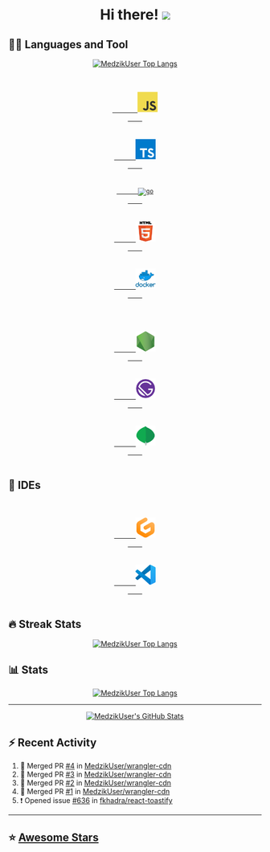 <h1 align="center">
  Hi there!
  <img src="https://media.giphy.com/media/hvRJCLFzcasrR4ia7z/giphy.gif" width="28">
</h1>

## 👨‍💻 Languages and Tool

<p align="center">
  <a href="https://github.com/anuraghazra/github-readme-stats">
    <img alt="MedzikUser Top Langs" src="https://github-readme-stats.vercel.app/api/top-langs/?username=MedzikUser&theme=radical&count_private=true&layout=compact" />
  </a>
</p>

<p align="center">
  <code>
    <a href="https://developer.mozilla.org/en/JavaScript">
       <img src="https://raw.githubusercontent.com/github/explore/main/topics/javascript/javascript.png" alt="javascript" width="40" height="40" />
    </a>
  </code>
  <code>
    <a href="https://www.typescriptlang.org/">
      <img src="https://raw.githubusercontent.com/github/explore/main/topics/typescript/typescript.png" alt="typescript" width="40" height="40" />
    </a>
  </code>
  <code>
    <a href="https://golang.org/">
      <img src="https://golang.org/doc/gopher/favicon.svg" alt="go" width="40" height="40" />
    </a>
  </code>
  <code>
    <a href="https://developer.mozilla.org/en/HTML">
      <img src="https://raw.githubusercontent.com/github/explore/main/topics/html/html.png" alt="html" width="40" height="40" />
    </a>
  </code>
  <code>
    <a href="https://www.docker.com/">
      <img src="https://raw.githubusercontent.com/github/explore/main/topics/docker/docker.png" alt="docker" width="40" height="40" />
    </a>
  </code>
</p>

<p align="center">
  <code>
    <a href="https://nodejs.org/">
      <img src="https://raw.githubusercontent.com/github/explore/main/topics/nodejs/nodejs.png" alt="nodejs" width="40" height="40" />
    </a>
  </code>
  <code>
    <a href="https://www.gatsbyjs.com/">
      <img src="https://raw.githubusercontent.com/github/explore/main/topics/gatsby/gatsby.png" alt="gatsby" width="40" height="40" />
    </a>
  </code>
  <code>
    <a href="https://www.mongodb.com/">
      <img src="icons/mongodb/mongodb.svg" alt="mongodb" width="40" height="40" />
    </a>
  </code>
</p>

## 📝 IDEs

<p align="center">
  <code>
    <a href="https://www.gitpod.io/">
      <img src="https://raw.githubusercontent.com/github/explore/main/topics/gitpod/gitpod.png" alt="gitpod" width="40" height="40" />
    </a>
  </code>
  <code>
    <a href="https://code.visualstudio.com/">
      <img src="https://raw.githubusercontent.com/github/explore/main/topics/visual-studio-code/visual-studio-code.png" alt="vscode" width="40" height="40" />
    </a>
  </code>
</p>

## 🔥 Streak Stats

<p align="center">
  <a href="https://git.io/streak-stats">
    <img alt="MedzikUser Top Langs" src="https://github-readme-streak-stats.herokuapp.com/?user=MedzikUser&theme=dracula" />
  </a>
</p>

## 📊 Stats

<p align="center">
  <a href="https://github.com/ashutosh00710/github-readme-activity-graph">
    <img alt="MedzikUser Top Langs" src="https://activity-graph.herokuapp.com/graph?username=MedzikUser&bg_color=1F222E&color=F8D866&line=F85D7F&point=FFFFFF&hide_border=true" />
  </a>
</p>

---

<p align="center">
  <a href="https://github.com/anuraghazra/github-readme-stats">
    <img alt="MedzikUser's GitHub Stats" src="https://github-readme-stats.vercel.app/api?username=MedzikUser&show_icons=true&theme=radical&line_height=27&include_all_commits=true&count_private=true" />
  </a>
</p>

## ⚡ Recent Activity

<!--START_SECTION:activity-->
1. 🎉 Merged PR [#4](https://github.com/MedzikUser/wrangler-cdn/pull/4) in [MedzikUser/wrangler-cdn](https://github.com/MedzikUser/wrangler-cdn)
2. 🎉 Merged PR [#3](https://github.com/MedzikUser/wrangler-cdn/pull/3) in [MedzikUser/wrangler-cdn](https://github.com/MedzikUser/wrangler-cdn)
3. 🎉 Merged PR [#2](https://github.com/MedzikUser/wrangler-cdn/pull/2) in [MedzikUser/wrangler-cdn](https://github.com/MedzikUser/wrangler-cdn)
4. 🎉 Merged PR [#1](https://github.com/MedzikUser/wrangler-cdn/pull/1) in [MedzikUser/wrangler-cdn](https://github.com/MedzikUser/wrangler-cdn)
5. ❗️ Opened issue [#636](https://github.com/fkhadra/react-toastify/issues/636) in [fkhadra/react-toastify](https://github.com/fkhadra/react-toastify)
<!--END_SECTION:activity-->

---

## ⭐ [Awesome Stars](AWESOME-STARS.md)
